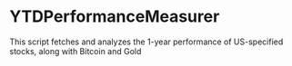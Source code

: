 # YTDPerformanceMeasurer
This script fetches and analyzes the 1-year performance of US-specified stocks, along with Bitcoin and Gold
